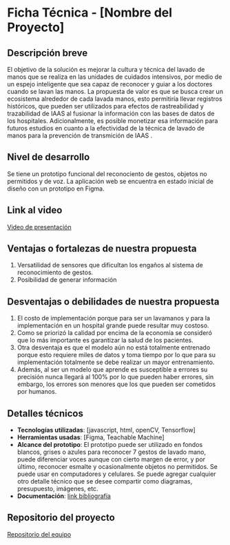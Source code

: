 # Ficha Técnica - [Nombre del Proyecto]

## Descripción breve
El objetivo de la solución es mejorar la cultura y técnica del lavado de manos que se realiza en las unidades de cuidados intensivos, por medio de un espejo inteligente que sea capaz de reconocer y guiar a los doctores cuando se lavan las manos. La propuesta de valor es que se busca crear un ecosistema alrededor de cada lavada manos, esto permitiría llevar registros históricos, que pueden ser utilizados para efectos de rastreabilidad y trazabilidad de IAAS al fusionar la información con las bases de datos de los hospitales. Adicionalmente, es posible monetizar esa información para futuros estudios en cuanto a la efectividad de la técnica de lavado de manos para la prevención de transmición de IAAS .

## Nivel de desarrollo
Se tiene un prototipo funcional del reconociento de gestos, objetos no permitidos y de voz. La aplicación web se encuentra en estado inicial de diseño con un prototipo en Figma.

## Link al video
[Video de presentación](https://youtu.be/Qnm_lfT4jU8)

## Ventajas o fortalezas de nuestra propuesta
1. Versatilidad de sensores que dificultan los engaños al sistema de reconocimiento de gestos.
2. Posibilidad de generar información 

## Desventajas o debilidades de nuestra propuesta
1. El costo de implementación porque para ser un lavamanos y para la implementación en un hospital grande puede resultar muy costoso.
2. Como se priorizó la calidad por encima de la economía se consideró que lo más importante es garantizar la salud de los pacientes.
3. Otra desventaja es que el modelo aún no está totalmente entrenado porque esto requiere miles de datos y toma tiempo por lo que para su implementación totalmente se debe realizar un mayor entrenamiento.
4. Además, al ser un modelo que aprende es susceptible a errores su precisión nunca llegará al 100% por lo que pueden haber errores, sin embargo, los errores son menores que los que pueden ser cometidos por humanos.

## Detalles técnicos
- **Tecnologías utilizadas**: [javascript, html, openCV, Tensorflow]
- **Herramientas usadas**: [Figma, Teachable Machine]
- **Alcance del prototipo**: El prototipo puede ser utilizado en fondos blancos, grises o azules para reconocer 7 gestos de lavado mano, puede diferenciar voces aunque con cierto margen de error, y por último, reconocer esmalte y ocasionalmente objetos no permitidos. Se puede usar en computadores y celulares.
  Se puede agregar cualquier otro detalle técnico que se desee compartir como diagramas, presupuesto, imágenes, etc.
- **Documentación**: [link bibliografía](https://drive.google.com/file/d/1Ig-l4Zc3okSL62tv7-XxgHUACQMUI_3r/view?usp=sharing)

## Repositorio del proyecto
[Repositorio del equipo](https://github.com/NicolasCacer/hand-washing-learning-model.git)